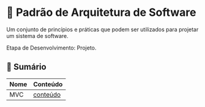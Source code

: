 # 📐 Padrão de Arquitetura de Software
Um conjunto de princípios e práticas que podem ser utilizados para projetar um sistema de software.

Etapa de Desenvolvimento: Projeto.

## 📕 Sumário
| Nome | Conteúdo |
| - | - |
| MVC | [conteúdo](mvc.md) |


